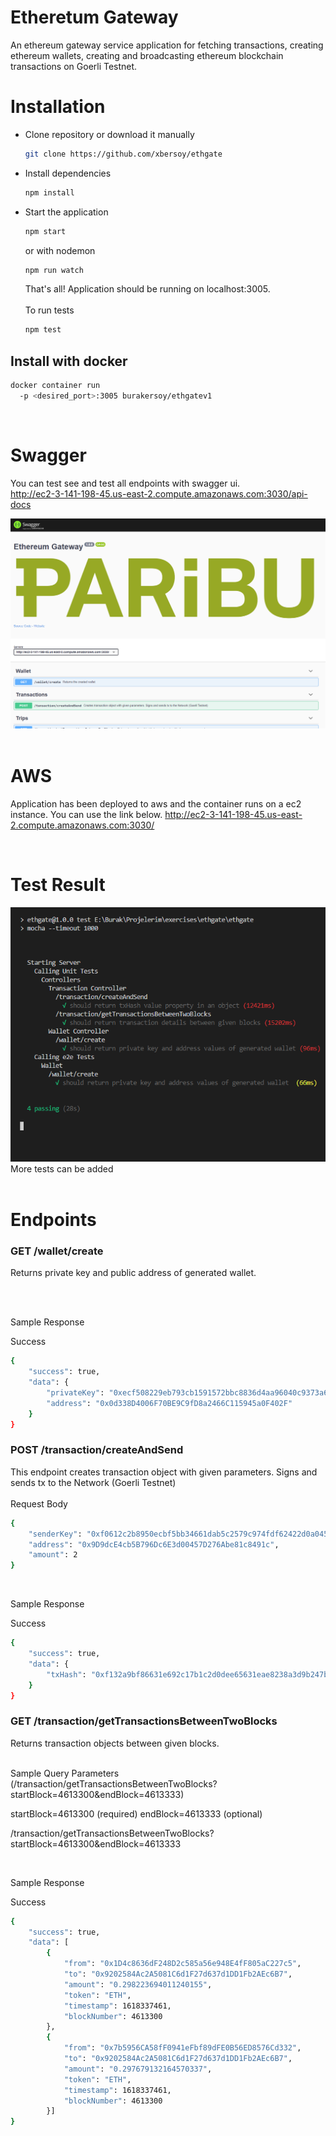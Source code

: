 # Etheretum Gateway

An ethereum gateway service application for fetching transactions, creating ethereum wallets, creating and broadcasting ethereum blockchain transactions on Goerli Testnet.
<br>

# Installation

- Clone repository or download it manually
  
  ```bash
  git clone https://github.com/xbersoy/ethgate
  ```
  
- Install dependencies

  ```bash
  npm install
  ```

- Start the application
  
  ```bash
  npm start
  ```
  or with nodemon
  ```bash
  npm run watch
  ```
  That's all! Application should be running on localhost:3005. <br><br>
  To run tests
  ```bash
  npm test
  ```

## Install with docker

```bash
docker container run 
  -p <desired_port>:3005 burakersoy/ethgatev1 
```
<br>

# Swagger
You can test see and test all endpoints with swagger ui. <br>
http://ec2-3-141-198-45.us-east-2.compute.amazonaws.com:3030/api-docs

<img src="./screenshots/swagger.png"><br><br>

# AWS
Application has been deployed to aws and the container runs on a ec2 instance. You can use the link below.
http://ec2-3-141-198-45.us-east-2.compute.amazonaws.com:3030/

<br>

# Test Result
<img src="./screenshots/Mocha.png">
<br>
More tests can be added<br>
<br>

# Endpoints

### GET /wallet/create

Returns private key and public address of generated wallet.
<br><br>

<br>

Sample Response <br>

Success

```bash
{
    "success": true,
    "data": {
        "privateKey": "0xecf508229eb793cb1591572bbc8836d4aa96040c9373a66d144265c229859880",
        "address": "0x0d338D4006F70BE9C9fD8a2466C115945a0F402F"
    }
}
```

### POST /transaction/createAndSend

This endpoint creates transaction object with given parameters. Signs and sends tx to the Network (Goerli Testnet)
<br><br>
Request Body

```bash
{
    "senderKey": "0xf0612c2b8950ecbf5bb34661dab5c2579c974fdf62422d0a045dc5a19b58c371",
    "address": "0x9D9dcE4cb5B796Dc6E3d00457D276Abe81c8491c",
    "amount": 2
}
```

<br>

Sample Response <br>

Success

```bash
{
    "success": true,
    "data": {
        "txHash": "0xf132a9bf86631e692c17b1c2d0dee65631eae8238a3d9b247b01f4cbd5787d1c"
    }
}
```

### GET /transaction/getTransactionsBetweenTwoBlocks

Returns transaction objects between given blocks.
<br><br>

Sample Query Parameters (/transaction/getTransactionsBetweenTwoBlocks?startBlock=4613300&endBlock=4613333)

startBlock=4613300 (required)
endBlock=4613333 (optional)

/transaction/getTransactionsBetweenTwoBlocks?startBlock=4613300&endBlock=4613333

<br>

Sample Response <br>

Success

```bash
{
    "success": true,
    "data": [
        {
            "from": "0x1D4c8636dF248D2c585a56e948E4fF805aC227c5",
            "to": "0x9202584Ac2A5081C6d1F27d637d1DD1Fb2AEc6B7",
            "amount": "0.298223694011240155",
            "token": "ETH",
            "timestamp": 1618337461,
            "blockNumber": 4613300
        },
        {
            "from": "0x7b5956CA58fF0941eFbf89dFE0B56ED8576Cd332",
            "to": "0x9202584Ac2A5081C6d1F27d637d1DD1Fb2AEc6B7",
            "amount": "0.297679132164570337",
            "token": "ETH",
            "timestamp": 1618337461,
            "blockNumber": 4613300
        }]
}
```
